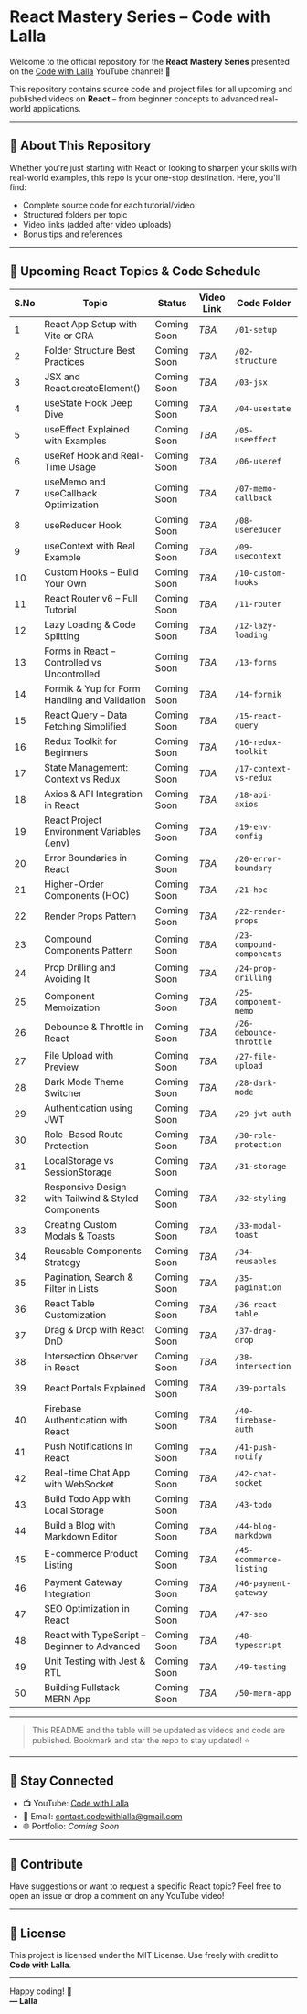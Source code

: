 # React Mastery Series – Code with Lalla

Welcome to the official repository for the **React Mastery Series** presented on the [Code with Lalla](https://www.youtube.com/@CodeWithLalla) YouTube channel! 🚀

This repository contains source code and project files for all upcoming and published videos on **React** – from beginner concepts to advanced real-world applications.

---

## 📌 About This Repository

Whether you're just starting with React or looking to sharpen your skills with real-world examples, this repo is your one-stop destination. Here, you'll find:

- Complete source code for each tutorial/video
- Structured folders per topic
- Video links (added after video uploads)
- Bonus tips and references

---

## 📅 Upcoming React Topics & Code Schedule


| S.No | Topic                                             | Status       | Video Link     | Code Folder              |
|------|---------------------------------------------------|--------------|----------------|---------------------------|
| 1    | React App Setup with Vite or CRA                  | Coming Soon  | _TBA_          | `/01-setup`              |
| 2    | Folder Structure Best Practices                   | Coming Soon  | _TBA_          | `/02-structure`          |
| 3    | JSX and React.createElement()                     | Coming Soon  | _TBA_          | `/03-jsx`                |
| 4    | useState Hook Deep Dive                           | Coming Soon  | _TBA_          | `/04-usestate`           |
| 5    | useEffect Explained with Examples                 | Coming Soon  | _TBA_          | `/05-useeffect`          |
| 6    | useRef Hook and Real-Time Usage                   | Coming Soon  | _TBA_          | `/06-useref`             |
| 7    | useMemo and useCallback Optimization              | Coming Soon  | _TBA_          | `/07-memo-callback`      |
| 8    | useReducer Hook                                   | Coming Soon  | _TBA_          | `/08-usereducer`         |
| 9    | useContext with Real Example                      | Coming Soon  | _TBA_          | `/09-usecontext`         |
| 10   | Custom Hooks – Build Your Own                     | Coming Soon  | _TBA_          | `/10-custom-hooks`       |
| 11   | React Router v6 – Full Tutorial                   | Coming Soon  | _TBA_          | `/11-router`             |
| 12   | Lazy Loading & Code Splitting                     | Coming Soon  | _TBA_          | `/12-lazy-loading`       |
| 13   | Forms in React – Controlled vs Uncontrolled       | Coming Soon  | _TBA_          | `/13-forms`              |
| 14   | Formik & Yup for Form Handling and Validation     | Coming Soon  | _TBA_          | `/14-formik`             |
| 15   | React Query – Data Fetching Simplified            | Coming Soon  | _TBA_          | `/15-react-query`        |
| 16   | Redux Toolkit for Beginners                       | Coming Soon  | _TBA_          | `/16-redux-toolkit`      |
| 17   | State Management: Context vs Redux                | Coming Soon  | _TBA_          | `/17-context-vs-redux`   |
| 18   | Axios & API Integration in React                  | Coming Soon  | _TBA_          | `/18-api-axios`          |
| 19   | React Project Environment Variables (.env)        | Coming Soon  | _TBA_          | `/19-env-config`         |
| 20   | Error Boundaries in React                         | Coming Soon  | _TBA_          | `/20-error-boundary`     |
| 21   | Higher-Order Components (HOC)                     | Coming Soon  | _TBA_          | `/21-hoc`                |
| 22   | Render Props Pattern                              | Coming Soon  | _TBA_          | `/22-render-props`       |
| 23   | Compound Components Pattern                       | Coming Soon  | _TBA_          | `/23-compound-components`|
| 24   | Prop Drilling and Avoiding It                     | Coming Soon  | _TBA_          | `/24-prop-drilling`      |
| 25   | Component Memoization                             | Coming Soon  | _TBA_          | `/25-component-memo`     |
| 26   | Debounce & Throttle in React                      | Coming Soon  | _TBA_          | `/26-debounce-throttle`  |
| 27   | File Upload with Preview                          | Coming Soon  | _TBA_          | `/27-file-upload`        |
| 28   | Dark Mode Theme Switcher                          | Coming Soon  | _TBA_          | `/28-dark-mode`          |
| 29   | Authentication using JWT                          | Coming Soon  | _TBA_          | `/29-jwt-auth`           |
| 30   | Role-Based Route Protection                       | Coming Soon  | _TBA_          | `/30-role-protection`    |
| 31   | LocalStorage vs SessionStorage                    | Coming Soon  | _TBA_          | `/31-storage`            |
| 32   | Responsive Design with Tailwind & Styled Components | Coming Soon | _TBA_        | `/32-styling`            |
| 33   | Creating Custom Modals & Toasts                   | Coming Soon  | _TBA_          | `/33-modal-toast`        |
| 34   | Reusable Components Strategy                      | Coming Soon  | _TBA_          | `/34-reusables`          |
| 35   | Pagination, Search & Filter in Lists              | Coming Soon  | _TBA_          | `/35-pagination`         |
| 36   | React Table Customization                         | Coming Soon  | _TBA_          | `/36-react-table`        |
| 37   | Drag & Drop with React DnD                        | Coming Soon  | _TBA_          | `/37-drag-drop`          |
| 38   | Intersection Observer in React                    | Coming Soon  | _TBA_          | `/38-intersection`       |
| 39   | React Portals Explained                           | Coming Soon  | _TBA_          | `/39-portals`            |
| 40   | Firebase Authentication with React                | Coming Soon  | _TBA_          | `/40-firebase-auth`      |
| 41   | Push Notifications in React                       | Coming Soon  | _TBA_          | `/41-push-notify`        |
| 42   | Real-time Chat App with WebSocket                 | Coming Soon  | _TBA_          | `/42-chat-socket`        |
| 43   | Build Todo App with Local Storage                 | Coming Soon  | _TBA_          | `/43-todo`               |
| 44   | Build a Blog with Markdown Editor                 | Coming Soon  | _TBA_          | `/44-blog-markdown`      |
| 45   | E-commerce Product Listing                        | Coming Soon  | _TBA_          | `/45-ecommerce-listing`  |
| 46   | Payment Gateway Integration                       | Coming Soon  | _TBA_          | `/46-payment-gateway`    |
| 47   | SEO Optimization in React                         | Coming Soon  | _TBA_          | `/47-seo`                |
| 48   | React with TypeScript – Beginner to Advanced      | Coming Soon  | _TBA_          | `/48-typescript`         |
| 49   | Unit Testing with Jest & RTL                      | Coming Soon  | _TBA_          | `/49-testing`            |
| 50   | Building Fullstack MERN App                       | Coming Soon  | _TBA_          | `/50-mern-app`           |

---

> This README and the table will be updated as videos and code are published. Bookmark and star the repo to stay updated! ⭐

---

## 🔗 Stay Connected

- 📺 YouTube: [Code with Lalla](https://www.youtube.com/@CodeWithLalla)
- 📧 Email: contact.codewithlalla@gmail.com
- 🌐 Portfolio: _Coming Soon_

---

## 🤝 Contribute

Have suggestions or want to request a specific React topic? Feel free to open an issue or drop a comment on any YouTube video!

---

## 📜 License

This project is licensed under the MIT License. Use freely with credit to **Code with Lalla**.

---

Happy coding! 🚀  
**— Lalla**
